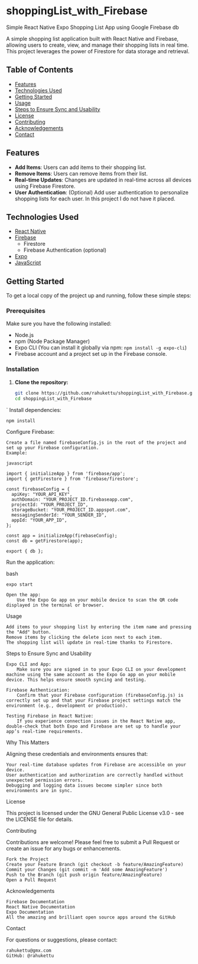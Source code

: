# shoppingList_with_Firebase
Simple React Native Expo Shopping List App using Google Firebase db  

A simple shopping list application built with React Native and Firebase, allowing users to create, view, and manage their shopping lists in real time. 
This project leverages the power of Firestore for data storage and retrieval.

## Table of Contents

- [Features](#features)
- [Technologies Used](#technologies-used)
- [Getting Started](#getting-started)
- [Usage](#usage)
- [Steps to Ensure Sync and Usability](#steps-to-ensure-sync-and-usability)
- [License](#license)
- [Contributing](#contributing)
- [Acknowledgements](#acknowledgements)
- [Contact](#contact)

## Features

- **Add Items**: Users can add items to their shopping list.
- **Remove Items**: Users can remove items from their list.
- **Real-time Updates**: Changes are updated in real-time across all devices using Firebase Firestore.
- **User Authentication**: (Optional) Add user authentication to personalize shopping lists for each user. In this project I do not have it placed.

## Technologies Used

- [React Native](https://reactnative.dev/)
- [Firebase](https://firebase.google.com/)
  - Firestore
  - Firebase Authentication (optional)
- [Expo](https://expo.dev/)
- [JavaScript](https://developer.mozilla.org/en-US/docs/Web/JavaScript)

## Getting Started

To get a local copy of the project up and running, follow these simple steps:

### Prerequisites

Make sure you have the following installed:

- Node.js
- npm (Node Package Manager)
- Expo CLI (You can install it globally via npm: `npm install -g expo-cli`)
- Firebase account and a project set up in the Firebase console.

### Installation

1. **Clone the repository:**
   ```bash
   git clone https://github.com/rahukettu/shoppingList_with_Firebase.git
   cd shoppingList_with_Firebase
`
    Install dependencies:

```bash
npm install
```
Configure Firebase:

    Create a file named firebaseConfig.js in the root of the project and set up your Firebase configuration.
    Example:
  ```
javascript

import { initializeApp } from 'firebase/app';
import { getFirestore } from 'firebase/firestore';

const firebaseConfig = {
    apiKey: "YOUR_API_KEY",
    authDomain: "YOUR_PROJECT_ID.firebaseapp.com",
    projectId: "YOUR_PROJECT_ID",
    storageBucket: "YOUR_PROJECT_ID.appspot.com",
    messagingSenderId: "YOUR_SENDER_ID",
    appId: "YOUR_APP_ID",
};

const app = initializeApp(firebaseConfig);
const db = getFirestore(app);

export { db };
```
Run the application:

bash

    expo start

    Open the app:
        Use the Expo Go app on your mobile device to scan the QR code displayed in the terminal or browser.

Usage

    Add items to your shopping list by entering the item name and pressing the "Add" button.
    Remove items by clicking the delete icon next to each item.
    The shopping list will update in real-time thanks to Firestore.

Steps to Ensure Sync and Usability

    Expo CLI and App:
        Make sure you are signed in to your Expo CLI on your development machine using the same account as the Expo Go app on your mobile device. This helps ensure smooth syncing and testing.

    Firebase Authentication:
        Confirm that your Firebase configuration (firebaseConfig.js) is correctly set up and that your Firebase project settings match the environment (e.g., development or production).

    Testing Firebase in React Native:
        If you experience connection issues in the React Native app, double-check that both Expo and Firebase are set up to handle your app’s real-time requirements.

Why This Matters

Aligning these credentials and environments ensures that:

    Your real-time database updates from Firebase are accessible on your device.
    User authentication and authorization are correctly handled without unexpected permission errors.
    Debugging and logging data issues become simpler since both environments are in sync.

License

This project is licensed under the GNU General Public License v3.0 - see the LICENSE file for details.

Contributing

Contributions are welcome! Please feel free to submit a Pull Request or create an issue for any bugs or enhancements.

    Fork the Project
    Create your Feature Branch (git checkout -b feature/AmazingFeature)
    Commit your Changes (git commit -m 'Add some AmazingFeature')
    Push to the Branch (git push origin feature/AmazingFeature)
    Open a Pull Request

Acknowledgements

    Firebase Documentation
    React Native Documentation
    Expo Documentation
    All the amazing and brilliant open source apps around the GitHub

Contact

For questions or suggestions, please contact:

    rahukettu@gmx.com
    GitHub: @rahukettu 
    
  
    
    
